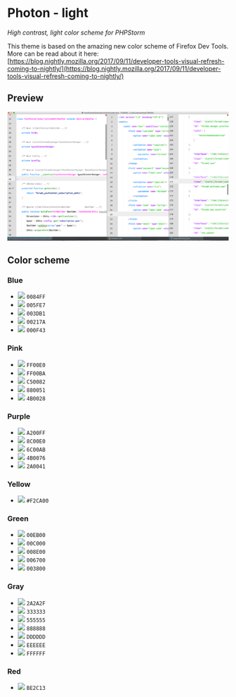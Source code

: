# Photon - light

*High contrast, light color scheme for PHPStorm*

This theme is based on the amazing new color scheme of Firefox Dev Tools. More can be read about it here:  [https://blog.nightly.mozilla.org/2017/09/11/developer-tools-visual-refresh-coming-to-nightly/](https://blog.nightly.mozilla.org/2017/09/11/developer-tools-visual-refresh-coming-to-nightly/)

## Preview

![Preview](./preview.png)

## Color scheme

### Blue 

- <img width="15" src="https://color.stitcher.io/0084ff"/> `0084FF`
- <img width="15" src="https://color.stitcher.io/005fe7"/> `005FE7`
- <img width="15" src="https://color.stitcher.io/003db1"/> `003DB1`
- <img width="15" src="https://color.stitcher.io/00217a"/> `00217A`
- <img width="15" src="https://color.stitcher.io/000f43"/> `000F43`

### Pink
- <img width="15" src="https://color.stitcher.io/ff00e0"/> `FF00E0`
- <img width="15" src="https://color.stitcher.io/ff00ba"/> `FF00BA`
- <img width="15" src="https://color.stitcher.io/c50082"/> `C50082`
- <img width="15" src="https://color.stitcher.io/880051"/> `880051`
- <img width="15" src="https://color.stitcher.io/4b0028"/> `4B0028`

### Purple
- <img width="15" src="https://color.stitcher.io/a200ff"/> `A200FF`
- <img width="15" src="https://color.stitcher.io/8c00e0"/> `8C00E0`
- <img width="15" src="https://color.stitcher.io/6c00ab"/> `6C00AB`
- <img width="15" src="https://color.stitcher.io/4b0076"/> `4B0076`
- <img width="15" src="https://color.stitcher.io/2a0041"/> `2A0041`

### Yellow

- <img width="15" src="https://color.stitcher.io/F2CA00"/> `#F2CA00`

### Green
- <img width="15" src="https://color.stitcher.io/00eb00"/> `00EB00`
- <img width="15" src="https://color.stitcher.io/00c000"/> `00C000`
- <img width="15" src="https://color.stitcher.io/008e00"/> `008E00`
- <img width="15" src="https://color.stitcher.io/006700"/> `006700`
- <img width="15" src="https://color.stitcher.io/003800"/> `003800`

### Gray
- <img width="15" src="https://color.stitcher.io/2a2a2f"/> `2A2A2F`
- <img width="15" src="https://color.stitcher.io/333333"/> `333333`
- <img width="15" src="https://color.stitcher.io/555555"/> `555555`
- <img width="15" src="https://color.stitcher.io/888888"/> `888888`
- <img width="15" src="https://color.stitcher.io/dddddd"/> `DDDDDD`
- <img width="15" src="https://color.stitcher.io/eeeeee"/> `EEEEEE`
- <img width="15" src="https://color.stitcher.io/ffffff"/> `FFFFFF`

### Red

- <img width="15" src="https://color.stitcher.io/BE2C13"/> `BE2C13`
